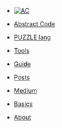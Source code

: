 <!-- docs/_sidebar.md -->

* [![AC](https://puzzlelang.org/assets/aclogo-sm.png "Abstract Code")]()

* [Abstract Code]()

* [PUZZLE lang](chapters/PUZZLE.md)

* [Tools](chapters/TOOLS.md)

* [Guide](chapters/GUIDES.md)

* [Posts](chapters/POSTS.md)

* [Medium](https://medium.com/abstract-code-programming)

* [Basics](chapters/BASICS.md)

* [About](chapters/about.md)
